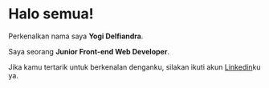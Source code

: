 # Halo semua! 

Perkenalkan nama saya **Yogi Delfiandra**.  

Saya seorang **Junior Front-end Web Developer**.  

Jika kamu tertarik untuk berkenalan denganku, silakan ikuti akun [Linkedin](https://www.linkedin.com/in/yogiidelfiandra/)ku ya.

